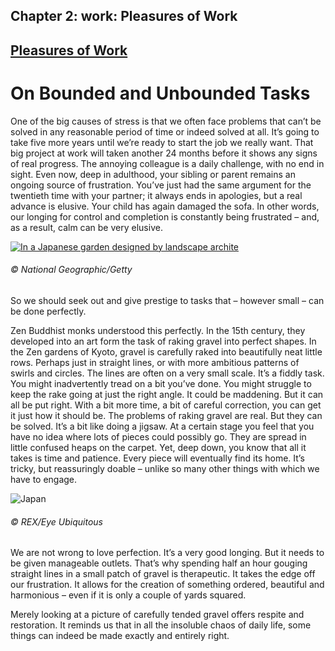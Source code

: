 Chapter  2: work: Pleasures of Work
----------------------------------

[Pleasures of Work](../category/work/pleasures-of-work/index.html)
------------------------------------------------------------------

On Bounded and Unbounded Tasks
==============================

One of the big causes of stress is that we often face problems that can’t be solved in any reasonable period of time or indeed solved at all. It’s going to take five more years until we’re ready to start the job we really want. That big project at work will taken another 24 months before it shows any signs of real progress. The annoying colleague is a daily challenge, with no end in sight. Even now, deep in adulthood, your sibling or parent remains an ongoing source of frustration. You’ve just had the same argument for the twentieth time with your partner; it always ends in apologies, but a real advance is elusive. Your child has again damaged the sofa. In other words, our longing for control and completion is constantly being frustrated – and, as a result, calm can be very elusive.

[![In a Japanese garden designed by landscape archite](http://i2.wp.com/www.thebookoflife.org/wp-content/uploads/2014/10/73184398.jpg?resize=635%2C210)](http://i0.wp.com/www.thebookoflife.org/wp-content/uploads/2014/10/73184398.jpg)

###### © National Geographic/Getty

<span class="s1">So we should seek out and give prestige to tasks that – however small – can be done perfectly.</span>

Zen Buddhist monks understood this perfectly. In the 15th century, they developed into an art form the task of raking gravel into perfect shapes. In the Zen gardens of Kyoto, gravel is carefully raked into beautifully neat little rows. Perhaps just in straight lines, or with more ambitious patterns of swirls and circles. The lines are often on a very small scale. It’s a fiddly task. You might inadvertently tread on a bit you’ve done. You might struggle to keep the rake going at just the right angle. It could be maddening. But it can all be put right. With a bit more time, a bit of careful correction, you can get it just how it should be. The problems of raking gravel are real. But they can be solved. It’s a bit like doing a jigsaw. At a certain stage you feel that you have no idea where lots of pieces could possibly go. They are spread in little confused heaps on the carpet. Yet, deep down, you know that all it takes is time and patience. Every piece will eventually find its home. It’s tricky, but reassuringly doable – unlike so many other things with which we have to engage.

![Japan](http://i0.wp.com/www.thebookoflife.org/wp-content/uploads/2014/09/PM-170314-gardenB.jpg)

###### © REX/Eye Ubiquitous

<span class="s1">We are not wrong to love perfection. It’s a very good longing. But it needs to be given manageable outlets. That’s why spending half an hour gouging straight lines in a small patch of gravel is therapeutic. It takes the edge off our frustration. It allows for the creation of something ordered, beautiful and harmonious – even if it is only a couple of yards squared.</span>

<span class="s1">Merely looking at a picture of carefully tended gravel offers respite and restoration. It reminds us that in all the insoluble chaos of daily life, some things can indeed be made exactly and entirely right.</span>

